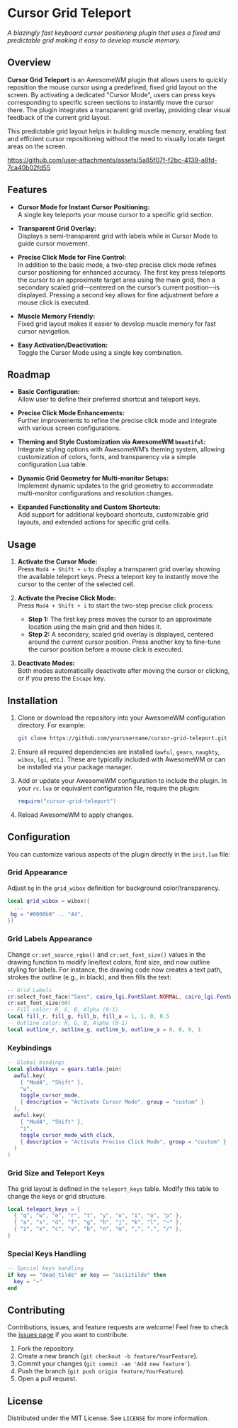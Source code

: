 # Cursor Grid Teleport

_A blazingly fast keyboard cursor positioning plugin that uses a fixed and predictable grid making it easy to develop muscle memory._

## Overview

**Cursor Grid Teleport** is an AwesomeWM plugin that allows users to quickly reposition the mouse cursor using a predefined, fixed grid layout on the screen. By activating a dedicated "Cursor Mode", users can press keys corresponding to specific screen sections to instantly move the cursor there. The plugin integrates a transparent grid overlay, providing clear visual feedback of the current grid layout.

This predictable grid layout helps in building muscle memory, enabling fast and efficient cursor repositioning without the need to visually locate target areas on the screen.

<https://github.com/user-attachments/assets/5a85f07f-f2bc-4139-a8fd-7ca40b02fd55>

## Features

- **Cursor Mode for Instant Cursor Positioning:**  
  A single key teleports your mouse cursor to a specific grid section.

- **Transparent Grid Overlay:**  
  Displays a semi-transparent grid with labels while in Cursor Mode to guide cursor movement.

- **Precise Click Mode for Fine Control:**  
  In addition to the basic mode, a two-step precise click mode refines cursor positioning for enhanced accuracy. The first key press teleports the cursor to an approximate target area using the main grid, then a secondary scaled grid—centered on the cursor’s current position—is displayed. Pressing a second key allows for fine adjustment before a mouse click is executed.

- **Muscle Memory Friendly:**  
  Fixed grid layout makes it easier to develop muscle memory for fast cursor navigation.

- **Easy Activation/Deactivation:**  
  Toggle the Cursor Mode using a single key combination.

## Roadmap

- **Basic Configuration:**  
  Allow user to define their preferred shortcut and teleport keys.

- **Precise Click Mode Enhancements:**  
  Further improvements to refine the precise click mode and integrate with various screen configurations.

- **Theming and Style Customization via AwesomeWM `beautiful`:**  
  Integrate styling options with AwesomeWM’s theming system, allowing customization of colors, fonts, and transparency via a simple configuration Lua table.

- **Dynamic Grid Geometry for Multi-monitor Setups:**  
  Implement dynamic updates to the grid geometry to accommodate multi-monitor configurations and resolution changes.

- **Expanded Functionality and Custom Shortcuts:**  
  Add support for additional keyboard shortcuts, customizable grid layouts, and extended actions for specific grid cells.

## Usage

1. **Activate the Cursor Mode:**  
   Press `Mod4 + Shift + u` to display a transparent grid overlay showing the available teleport keys. Press a teleport key to instantly move the cursor to the center of the selected cell.

2. **Activate the Precise Click Mode:**  
   Press `Mod4 + Shift + i` to start the two-step precise click process:

   - **Step 1:** The first key press moves the cursor to an approximate location using the main grid and then hides it.
   - **Step 2:** A secondary, scaled grid overlay is displayed, centered around the current cursor position. Press another key to fine-tune the cursor position before a mouse click is executed.

3. **Deactivate Modes:**  
   Both modes automatically deactivate after moving the cursor or clicking, or if you press the `Escape` key.

## Installation

1. Clone or download the repository into your AwesomeWM configuration directory. For example:

   ```bash
   git clone https://github.com/yourusername/cursor-grid-teleport.git ~/.config/awesome/cursor-grid-teleport
   ```

2. Ensure all required dependencies are installed (`awful`, `gears`, `naughty`, `wibox`, `lgi`, etc.). These are typically included with AwesomeWM or can be installed via your package manager.

3. Add or update your AwesomeWM configuration to include the plugin. In your `rc.lua` or equivalent configuration file, require the plugin:

   ```lua
   require("cursor-grid-teleport")
   ```

4. Reload AwesomeWM to apply changes.

## Configuration

You can customize various aspects of the plugin directly in the `init.lua` file:

### Grid Appearance

Adjust `bg` in the `grid_wibox` definition for background color/transparency.

```lua
local grid_wibox = wibox({
  ...
 bg = "#0000b0" .. "44",
})
```

### Grid Labels Appearance

Change `cr:set_source_rgba()` and `cr:set_font_size()` values in the drawing function to modify line/text colors, font size, and now outline styling for labels. For instance, the drawing code now creates a text path, strokes the outline (e.g., in black), and then fills the text:

```lua
-- Grid Labels
cr:select_font_face("Sans", cairo_lgi.FontSlant.NORMAL, cairo_lgi.FontWeight.BOLD)
cr:set_font_size(60)
-- Fill color: R, G, B, Alpha (0-1)
local fill_r, fill_g, fill_b, fill_a = 1, 1, 0, 0.5
-- Outline color: R, G, B, Alpha (0-1)
local outline_r, outline_g, outline_b, outline_a = 0, 0, 0, 1

```

### Keybindings

```lua
-- Global bindings
local globalkeys = gears.table.join(
  awful.key(
    { "Mod4", "Shift" },
    "u",
    toggle_cursor_mode,
    { description = "Activate Cursor Mode", group = "custom" }
  ),
  awful.key(
    { "Mod4", "Shift" },
    "i",
    toggle_cursor_mode_with_click,
    { description = "Activate Precise Click Mode", group = "custom" }
  )
)
```

### Grid Size and Teleport Keys

The grid layout is defined in the `teleport_keys` table. Modify this table to change the keys or grid structure.

```lua
local teleport_keys = {
  { "q", "w", "e", "r", "t", "y", "u", "i", "o", "p" },
  { "a", "s", "d", "f", "g", "h", "j", "k", "l", "~" },
  { "z", "x", "c", "v", "b", "n", "m", ",", ".", "/" },
}
```

### Special Keys Handling

```lua
-- Special keys handling
if key == "dead_tilde" or key == "asciitilde" then
  key = "~"
end
```

## Contributing

Contributions, issues, and feature requests are welcome! Feel free to check the [issues page](https://github.com/lpanebr/awesomewm-cursor-teleport/issues) if you want to contribute.

1. Fork the repository.
2. Create a new branch (`git checkout -b feature/YourFeature`).
3. Commit your changes (`git commit -am 'Add new feature'`).
4. Push the branch (`git push origin feature/YourFeature`).
5. Open a pull request.

## License

Distributed under the MIT License. See `LICENSE` for more information.
